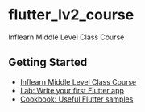 # flutter_lv2_course

Inflearn Middle Level Class Course

## Getting Started
- [Inflearn Middle Level Class Course](https://inf.run/5gvY)
- [Lab: Write your first Flutter app](https://docs.flutter.dev/get-started/codelab)
- [Cookbook: Useful Flutter samples](https://docs.flutter.dev/cookbook)
